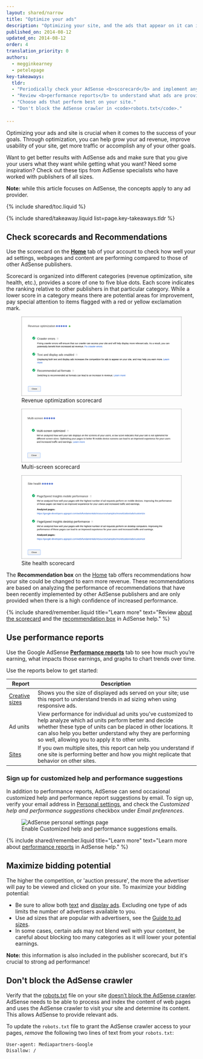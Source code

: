 ```yaml
---
layout: shared/narrow
title: "Optimize your ads"
description: "Optimizing your site, and the ads that appear on it can improve the quality of ads served and increase your earning potential."
published_on: 2014-08-12
updated_on: 2014-08-12
order: 4
translation_priority: 0
authors:
  - megginkearney
  - petelepage
key-takeaways:
  tldr:
  - "Periodically check your AdSense <b>scorecard</b> and implement any <b>recommendations</b>."
  - "Review <b>performance reports</b> to understand what ads are providing the most value to you and your users."
  - "Choose ads that perform best on your site."
  - "Don't block the AdSense crawler in <code>robots.txt</code>."

---
```


<p class="intro">
  Optimizing your ads and site is crucial when it comes to the success of your goals. Through optimization, you can help grow your ad revenue, improve usability of your site, get more traffic or accomplish any of your other goals.
</p>

Want to get better results with AdSense ads and make sure that you give your
users what they want while getting what you want? Need some inspiration?
Check out these tips from AdSense specialists who have worked with publishers
of all sizes.

<b>Note:</b> while this article focuses on AdSense, the concepts apply to any 
ad provider.

{% include shared/toc.liquid %}

{% include shared/takeaway.liquid list=page.key-takeaways.tldr %}

## Check scorecards and Recommendations

Use the scorecard on the <b>[Home](https://www.google.com/adsense/app#home)</b>
tab of your account to check how well your ad settings, webpages and content
are performing compared to those of other AdSense publishers.

Scorecard is organized into different categories (revenue optimization, site 
health, etc.), provides a score of one to five blue dots. Each score indicates
the ranking relative to other publishers in that particular category. While
a lower score in a category means there are potential areas for improvement,
pay special attention to items flagged with a red or yellow exclamation mark.

<figure>
  <img src="images/optimization_score.png" alt="Revenue optimization scorecard">
  <figcaption>Revenue optimization scorecard</figcaption>
</figure>

<figure>
  <img src="images/multiscreen_score.png" alt="Multi-screen scorecard">
  <figcaption>Multi-screen scorecard</figcaption>
</figure>

<figure>
  <img src="images/site_score.png" alt="Site health scorecard">
  <figcaption>Site health scorecard</figcaption>
</figure>



The <b>Recommendation box</b> on the [Home](https://www.google.com/adsense/app#home)
tab offers recommendations how your site could be changed to earn more revenue. 
These recommendations are based on analyzing the performance of recommendations
that have been recently implemented by other AdSense publishers and are only
provided when there is a high confidence of increased performance.

{% include shared/remember.liquid title="Learn more" text="Review <a href='https://support.google.com/adsense/answer/3006004'>about the scorecard</a> and the <a href='https://support.google.com/adsense/answer/1725006'>recommendation box</a> in AdSense help." %}

## Use performance reports

Use the Google AdSense <b>[Performance reports](https://www.google.com/adsense/app#viewreports)</b> 
tab to see how much you’re earning, what impacts those earnings, and graphs
to chart trends over time.

Use the reports below to get started:

<table class="mdl-data-table mdl-js-data-table">
    <thead>
    <tr>
      <th>Report</th>
      <th>Description</th>
    </tr>
  </thead>
  <tbody>
    <tr>
      <td data-th="Report">
        <a href="https://support.google.com/adsense/answer/3540509">Creative sizes</a>
      </td>
      <td data-th="Description">
        Shows you the size of displayed ads served on your site; use this 
        report to understand trends in ad sizing when using responsive ads.
      </td>
    </tr>
    <tr>
      <td data-th="Report">
        Ad units
      </td>
      <td data-th="Description">
        View performance for individual ad units you've customized to help
        analyze which ad units perform better and decide whether these type 
        of units can be placed in other locations. It can also help you better
        understand why they are performing so well, allowing you to apply it
        to other units.
      </td>
    </tr>
    <tr>
      <td data-th="Report">
        <a href="https://support.google.com/adsense/answer/1407511">Sites</a>
      </td>
      <td data-th="Description">
        If you own multiple sites, this report can help you understand if one
        site is performing better and how you might replicate that behavior
        on other sites.
      </td>
    </tr>
  </tbody>
</table>

### Sign up for customized help and performance suggestions

In addition to performance reports, AdSense can send occasional customized
help and performance report suggestions by email. To sign up, verify 
your email address in [Personal settings](https://www.google.com/adsense/app#personalSettings),
and check the *Customized help and performance suggestions* checkbox under
*Email preferences*.

<figure>
  <img src="images/adsense-emails.jpg" srcset="images/adsense-emails.jpg 1x, images/adsense-emails-2x.jpg 2x" alt="AdSense personal settings page">
  <figcaption>Enable Customized help and performance suggestions emails.</figcaption>
</figure>

{% include shared/remember.liquid title="Learn more" text="Learn more about <a href='https://support.google.com/adsense/answer/160562'>performance reports</a> in AdSense help." %}

## Maximize bidding potential

The higher the competition, or 'auction pressure', the more the advertiser 
will pay to be viewed and clicked on your site. To maximize your bidding
potential:

* Be sure to allow both [text](https://support.google.com/adsense/answer/185665)
and [display ads](https://support.google.com/adsense/answer/185666). Excluding
one type of ads limits the number of advertisers available to you.
* Use ad sizes that are popular with advertisers, see the [Guide to ad sizes](https://support.google.com/adsense/answer/6002621).
* In some cases, certain ads may not blend well with your content, be careful
about blocking too many categories as it will lower your potential earnings.

<b>Note:</b> this information is also included in the publisher scorecard, 
but it's crucial to strong ad performance!

## Don't block the AdSense crawler

Verify that the [robots.txt](https://support.google.com/webmasters/answer/6062608)
file on your site [doesn’t block the AdSense crawler](https://support.google.com/adsense/answer/10532).
AdSense needs to be able to process and index the content of web pages and 
uses the AdSense crawler to visit your site and determine its content.  This
allows AdSense to provide relevant ads.

To update the `robots.txt` file to grant the AdSense crawler access to your 
pages, *remove* the following two lines of text from your `robots.txt`:

    User-agent: Mediapartners-Google
    Disallow: /



